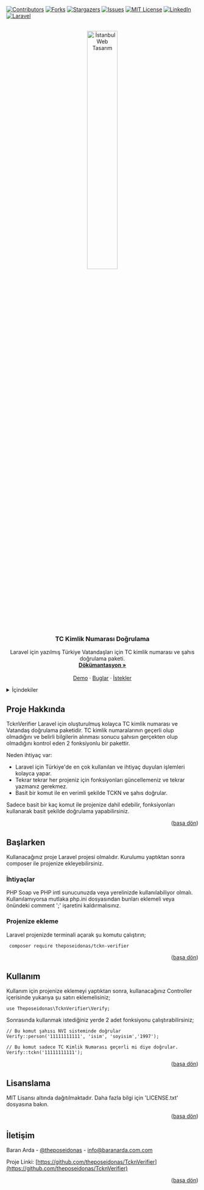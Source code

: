 <a name="readme-top"></a>
[![Contributors][contributors-shield]][contributors-url]
[![Forks][forks-shield]][forks-url]
[![Stargazers][stars-shield]][stars-url]
[![Issues][issues-shield]][issues-url]
[![MIT License][license-shield]][license-url]
[![LinkedIn][linkedin-shield]][linkedin-url]
[![Laravel][Laravel.com]][Laravel-url]



<!-- PROJECT LOGO -->
<br />
<div align="center">
  <a href="https://istanbulwebtasarim.pro">
    <img src="https://istanbulwebtasarim.pro/images/istanbul-web-tasarim-logo.webp" alt="İstanbul Web Tasarım" style="width: 40%">
  </a>

<h3 align="center">TC Kimlik Numarası Doğrulama</h3>

  <p align="center">
    Laravel için yazılmış Türkiye Vatandaşları için TC kimlik numarası ve şahıs doğrulama paketi.
    <br />
    <a href="https://github.com/theposeidonas/TcknVerifier"><strong>Dökümantasyon »</strong></a>
    <br />
    <br />
    <a href="https://github.com/theposeidonas/TcknVerifier">Demo</a>
    ·
    <a href="https://github.com/theposeidonas/TcknVerifier/issues">Buglar</a>
    ·
    <a href="https://github.com/theposeidonas/TcknVerifier/issues">İstekler</a>
  </p>
</div>



<!-- TABLE OF CONTENTS -->
<details>
  <summary>İçindekiler</summary>
  <ol>
    <li>
      <a href="#about-the-project">Proje Hakkında</a>
    </li>
    <li>
      <a href="#getting-started">Başlarken</a>
      <ul>
        <li><a href="#prerequisites">İhtiyaçlar</a></li>
        <li><a href="#installation">Projenize Ekleme</a></li>
      </ul>
    </li>
    <li><a href="#usage">Kullanım</a></li>
    <li><a href="#license">Lisans</a></li>
    <li><a href="#contact">İletişim</a></li>
  </ol>
</details>



<!-- ABOUT THE PROJECT -->
## Proje Hakkında

TcknVerifier Laravel için oluşturulmuş kolayca TC kimlik numarası ve Vatandaş doğrulama paketidir. TC kimlik numaralarının geçerli olup olmadığını ve belirli bilgilerin alınması sonucu şahısın gerçekten olup olmadığını kontrol eden 2 fonksiyonlu bir pakettir.

Neden ihtiyaç var:
* Laravel için Türkiye'de en çok kullanılan ve ihtiyaç duyulan işlemleri kolayca yapar.
* Tekrar tekrar her projeniz için fonksiyonları güncellemeniz ve tekrar yazmanız gerekmez.
* Basit bir komut ile en verimli şekilde TCKN ve şahıs doğrular.

Sadece basit bir kaç komut ile projenize dahil edebilir, fonksiyonları kullanarak basit şekilde doğrulama yapabilirsiniz.

<p align="right">(<a href="#readme-top">başa dön</a>)</p>




<!-- GETTING STARTED -->
## Başlarken

Kullanacağınız proje Laravel projesi olmalıdır. Kurulumu yaptıktan sonra composer ile projenize ekleyebilirsiniz.

### İhtiyaçlar

PHP Soap ve PHP intl sunucunuzda veya yerelinizde kullanılabiliyor olmalı. Kullanılamıyorsa mutlaka php.ini dosyasından bunları eklemeli veya önündeki comment ';' işaretini kaldırmalısınız.

### Projenize ekleme

Laravel projenizde terminali açarak şu komutu çalıştırın;
   ```
    composer require theposeidonas/tckn-verifier
   ```

<p align="right">(<a href="#readme-top">başa dön</a>)</p>

<!-- USAGE EXAMPLES -->
## Kullanım

Kullanım için projenize eklemeyi yaptıktan sonra, kullanacağınız Controller içerisinde yukarıya şu satırı eklemelisiniz;
 ```
use Theposeidonas\TcknVerifier\Verify;
  ```

Sonrasında kullanmak istediğiniz yerde 2 adet fonksiyonu çalıştırabilirsiniz;

 ```
 // Bu komut şahısı NVI sisteminde doğrular
 Verify::person('11111111111', 'isim', 'soyisim','1997');
 
 // Bu komut sadece TC Kimlik Numarası geçerli mi diye doğrular.
 Verify::tckn('11111111111');
  ```

<p align="right">(<a href="#readme-top">başa dön</a>)</p>

<!-- LICENSE -->
## Lisanslama

MIT Lisansı altında dağıtılmaktadır. Daha fazla bilgi için 'LICENSE.txt' dosyasına bakın.

<p align="right">(<a href="#readme-top">başa dön</a>)</p>



<!-- CONTACT -->
## İletişim

Baran Arda - [@theposeidonas](https://twitter.com/theposeidonas) - info@baranarda.com.com

Proje Linki: [https://github.com/theposeidonas/TcknVerifier](https://github.com/theposeidonas/TcknVerifier)

<p align="right">(<a href="#readme-top">başa dön</a>)</p>


<!-- MARKDOWN LINKS & IMAGES -->
<!-- https://www.markdownguide.org/basic-syntax/#reference-style-links -->
[contributors-shield]: https://img.shields.io/github/contributors/theposeidonas/TcknVerifier.svg?style=for-the-badge
[contributors-url]: https://github.com/theposeidonas/TcknVerifier/graphs/contributors
[forks-shield]: https://img.shields.io/github/forks/theposeidonas/TcknVerifier.svg?style=for-the-badge
[forks-url]: https://github.com/theposeidonas/TcknVerifier/network/members
[stars-shield]: https://img.shields.io/github/stars/theposeidonas/TcknVerifier.svg?style=for-the-badge
[stars-url]: https://github.com/theposeidonas/TcknVerifier/stargazers
[issues-shield]: https://img.shields.io/github/issues/theposeidonas/TcknVerifier.svg?style=for-the-badge
[issues-url]: https://github.com/theposeidonas/TcknVerifier/issues
[license-shield]: https://img.shields.io/github/license/theposeidonas/TcknVerifier.svg?style=for-the-badge
[license-url]: https://github.com/theposeidonas/TcknVerifier/blob/master/LICENSE.txt
[linkedin-shield]: https://img.shields.io/badge/-LinkedIn-black.svg?style=for-the-badge&logo=linkedin&colorB=555
[linkedin-url]: https://www.linkedin.com/in/theposeidonas/
[Laravel.com]: https://img.shields.io/badge/Laravel-FF2D20?style=for-the-badge&logo=laravel&logoColor=white
[Laravel-url]: https://laravel.com
